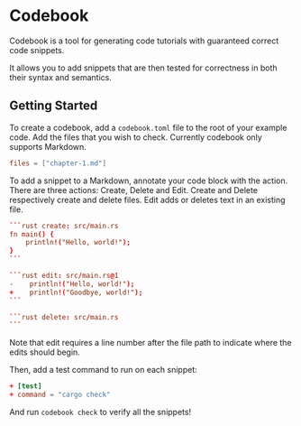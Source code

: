 # Codebook

Codebook is a tool for generating code tutorials with guaranteed correct
code snippets.

It allows you to add snippets that are then tested for correctness
in both their syntax and semantics.

## Getting Started

To create a codebook, add a `codebook.toml` file to the root of your
example code. Add the files that you wish to check. Currently codebook
only supports Markdown.

```toml create: examples/getting-started/codebook.toml
files = ["chapter-1.md"]
```

To add a snippet to a Markdown, annotate your code block with the action.
There are three actions: Create, Delete and Edit. Create and Delete 
respectively create and delete files. Edit adds or deletes text in 
an existing file.

````toml create: examples/getting-started/chapter-1.md
```rust create: src/main.rs
fn main() {
    println!("Hello, world!");
}
```

```rust edit: src/main.rs@1
-    println!("Hello, world!");
+    println!("Goodbye, world!");
```

```rust delete: src/main.rs
```
````

Note that edit requires a line number after the file path to indicate where the edits should begin.

Then, add a test command to run on each snippet:

````toml edit: examples/getting-started/codebook.toml@1
+ [test]
+ command = "cargo check"
````

And run `codebook check` to verify all the snippets!
